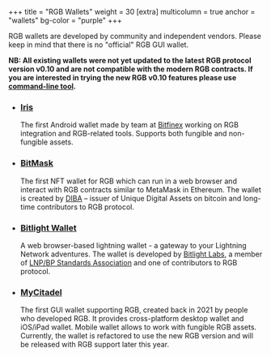+++
title = "RGB Wallets"
weight = 30
[extra]
multicolumn = true
anchor = "wallets"
bg-color = "purple"
+++

RGB wallets are developed by community and independent vendors. Please keep
in mind that there is no "official" RGB GUI wallet.

**NB: All existing wallets were not yet updated to the latest RGB protocol
version v0.10 and are not compatible with the modern RGB contracts. If you are
interested in trying the new RGB v0.10 features please use [command-line tool].**

* ### [Iris](https://play.google.com/store/apps/details?id=com.iriswallet.testnet&pli=1)

    The first Android wallet made by team at [Bitfinex](https://bitfinex.com)
    working on RGB integration and RGB-related tools. Supports both fungible
    and non-fungible assets.

* ### [BitMask](https://bitmask.app)

    The first NFT wallet for RGB which can run in a web browser and interact
    with RGB contracts similar to MetaMask in Ethereum. The wallet is created
    by [DIBA](https://diba.io) – issuer of Unique Digital Assets on bitcoin and
    long-time contributors to RGB protocol.

* ### [Bitlight Wallet](https://bitlightlabs.com/wallet)

    A web browser-based lightning wallet - a gateway to your Lightning Network
    adventures. The wallet is developed by [Bitlight Labs](https://bitlightlabs.com),
    a member of [LNP/BP Standards Association][LNPBP] and one of contributors to 
    RGB protocol.

* ### [MyCitadel](https://mycitadel.io)

    The first GUI wallet supporting RGB, created back in 2021 by people who
    developed RGB. It provides cross-platform desktop wallet and iOS/iPad
    wallet. Mobile wallet allows to work with fungible RGB assets.
    Currently, the wallet is refactored to use the new RGB version and will be
    released with RGB support later this year.

[command-line tool]: /install#cmd
[LNPBP]: https://lnp-bp.org
